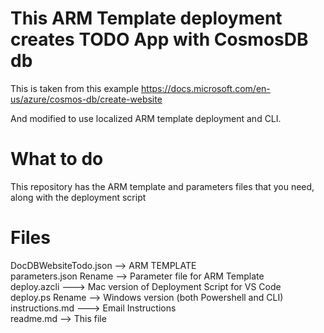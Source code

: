# This ARM Template deployment creates TODO App with CosmosDB db

This is taken from this example
https://docs.microsoft.com/en-us/azure/cosmos-db/create-website

And modified to use localized ARM template deployment and CLI.

# What to do
This repository has the ARM template and parameters files that you need, along with the deployment script

# Files 
DocDBWebsiteTodo.json  --> ARM TEMPLATE<br>
parameters.json	Rename --> Parameter file for ARM Template<br>
deploy.azcli	---> Mac version of Deployment Script for VS Code<br>
deploy.ps	Rename --> Windows version (both Powershell and CLI)<br>
instructions.md	---> Email Instructions<br>
readme.md --> This file<br>

